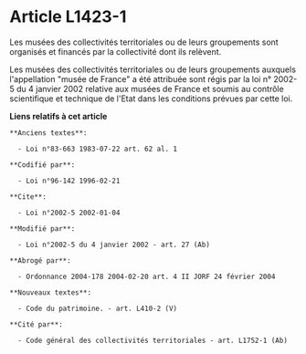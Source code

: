 # Article L1423-1

Les musées des collectivités territoriales ou de leurs groupements sont organisés et financés par la collectivité dont ils
relèvent.

Les musées des collectivités territoriales ou de leurs groupements auxquels l'appellation "musée de France" a été attribuée
sont régis par la loi n° 2002-5 du 4 janvier 2002 relative aux musées de France et soumis au contrôle scientifique et
technique de l'Etat dans les conditions prévues par cette loi.

**Liens relatifs à cet article**

	**Anciens textes**:

	  - Loi n°83-663 1983-07-22 art. 62 al. 1

	**Codifié par**:

	  - Loi n°96-142 1996-02-21

	**Cite**:

	  - Loi n°2002-5 2002-01-04

	**Modifié par**:

	  - Loi n°2002-5 du 4 janvier 2002 - art. 27 (Ab)

	**Abrogé par**:

	  - Ordonnance 2004-178 2004-02-20 art. 4 II JORF 24 février 2004

	**Nouveaux textes**:

	  - Code du patrimoine. - art. L410-2 (V)

	**Cité par**:

	  - Code général des collectivités territoriales - art. L1752-1 (Ab)
